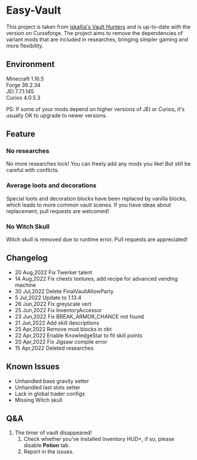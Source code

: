 # Easy-Vault

This project is taken from [iskallia's Vault Hunters](https://github.com/Iskallia/Vault-public-S1) and is up-to-date with the version on Curseforge. The project aims to remove the dependencies of variant mods that are included in researches, bringing simpler gaming and more flexibility.

## Environment

Minecraft 1.16.5 \
Forge 36.2.34 \
JEI 7.7.1.145 \
Curios 4.0.5.3

PS: If some of your mods depend on higher versions of JEI or Curios, it's usually OK to upgrade to newer versions.

## Feature

### No researches
No more researches lock! You can freely add any mods you like! But still be careful with conflicts.

### Average loots and decorations

Special loots and decoration blocks have been replaced by vanilla blocks, which leads to more common vault scenes. If you have ideas about replacement, pull requests are welcomed!

### No Witch Skull

Witch skull is removed due to runtime error. Pull requests are appreciated!

## Changelog

- 20 Aug,2022 Fix Twerker talent
- 14 Aug,2022 Fix chests textures, add recipe for advanced vending machine
- 30 Jul,2022 Delete FinalVaultAllowParty
- 5 Jul,2022 Update to 1.13.4
- 26 Jun,2022 Fix greyscale vert
- 25 Jun,2022 Fix InventoryAccessor
- 23 Jun,2022 Fix BREAK_ARMOR_CHANCE not found
- 21 Jun,2022 Add skill descriptions
- 25 Apr,2022 Remove mod blocks in nbt
- 22 Apr,2022 Enable KnowledgeStar to fit skill points
- 20 Apr,2022 Fix Jigsaw compile error
- 15 Apr,2022 Deleted researches

## Known Issues

- Unhandled base gravity setter
- Unhandled last slots setter
- Lack in global trader configs
- Missing Witch skull

## Q&A

1. The timer of vault disappeared!
   1. Check whether you've installed Inventory HUD+, if so, please disable **Potion** tab.
   2. Report in the issues.